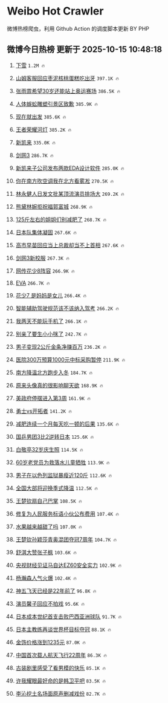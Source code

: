 # Weibo Hot Crawler 



微博热榜爬虫，利用 Github Action 的调度脚本更新 BY PHP 


## 微博今日热榜 更新于 2025-10-15 10:48:18 
1. [下雪](https://s.weibo.com/weibo?q=%E4%B8%8B%E9%9B%AA&t=31&band_rank=1&Refer=top) `1.2M 🔥` 

1. [山姆客服回应枣泥核桃蛋糕吃出牙](https://s.weibo.com/weibo?q=%23%E5%B1%B1%E5%A7%86%E5%AE%A2%E6%9C%8D%E5%9B%9E%E5%BA%94%E6%9E%A3%E6%B3%A5%E6%A0%B8%E6%A1%83%E8%9B%8B%E7%B3%95%E5%90%83%E5%87%BA%E7%89%99%23&t=31&band_rank=2&Refer=top) `397.1K 🔥` 

1. [张雨霏希望30岁还能站上奥运赛场](https://s.weibo.com/weibo?q=%23%E5%BC%A0%E9%9B%A8%E9%9C%8F%E5%B8%8C%E6%9C%9B30%E5%B2%81%E8%BF%98%E8%83%BD%E7%AB%99%E4%B8%8A%E5%A5%A5%E8%BF%90%E8%B5%9B%E5%9C%BA%23&t=31&band_rank=3&Refer=top) `386.5K 🔥` 

1. [人体蜈蚣雕塑引景区致歉](https://s.weibo.com/weibo?q=%23%E4%BA%BA%E4%BD%93%E8%9C%88%E8%9A%A3%E9%9B%95%E5%A1%91%E5%BC%95%E6%99%AF%E5%8C%BA%E8%87%B4%E6%AD%89%23&t=31&band_rank=4&Refer=top) `385.9K 🔥` 

1. [现在就出发](https://s.weibo.com/weibo?q=%E7%8E%B0%E5%9C%A8%E5%B0%B1%E5%87%BA%E5%8F%91&t=31&band_rank=5&Refer=top) `385.6K 🔥` 

1. [王者荣耀河灯](https://s.weibo.com/weibo?q=%E7%8E%8B%E8%80%85%E8%8D%A3%E8%80%80%E6%B2%B3%E7%81%AF&t=31&band_rank=6&Refer=top) `385.2K 🔥` 

1. [新凯来](https://s.weibo.com/weibo?q=%E6%96%B0%E5%87%AF%E6%9D%A5&t=31&band_rank=7&Refer=top) `335.0K 🔥` 

1. [剑网3](https://s.weibo.com/weibo?q=%E5%89%91%E7%BD%913&t=31&band_rank=8&Refer=top) `286.7K 🔥` 

1. [新凯来子公司发布两款EDA设计软件](https://s.weibo.com/weibo?q=%23%E6%96%B0%E5%87%AF%E6%9D%A5%E5%AD%90%E5%85%AC%E5%8F%B8%E5%8F%91%E5%B8%83%E4%B8%A4%E6%AC%BEEDA%E8%AE%BE%E8%AE%A1%E8%BD%AF%E4%BB%B6%23&t=31&band_rank=9&Refer=top) `285.0K 🔥` 

1. [你在南方吹空调我在北方看雾凇](https://s.weibo.com/weibo?q=%23%E4%BD%A0%E5%9C%A8%E5%8D%97%E6%96%B9%E5%90%B9%E7%A9%BA%E8%B0%83%E6%88%91%E5%9C%A8%E5%8C%97%E6%96%B9%E7%9C%8B%E9%9B%BE%E5%87%87%23&t=31&band_rank=10&Refer=top) `270.5K 🔥` 

1. [林永健人日发文批某顶流演员排场大](https://s.weibo.com/weibo?q=%23%E6%9E%97%E6%B0%B8%E5%81%A5%E4%BA%BA%E6%97%A5%E5%8F%91%E6%96%87%E6%89%B9%E6%9F%90%E9%A1%B6%E6%B5%81%E6%BC%94%E5%91%98%E6%8E%92%E5%9C%BA%E5%A4%A7%23&t=31&band_rank=11&Refer=top) `269.2K 🔥` 

1. [熊黛林婉拒祝福郭富城](https://s.weibo.com/weibo?q=%23%E7%86%8A%E9%BB%9B%E6%9E%97%E5%A9%89%E6%8B%92%E7%A5%9D%E7%A6%8F%E9%83%AD%E5%AF%8C%E5%9F%8E%23&t=31&band_rank=12&Refer=top) `268.9K 🔥` 

1. [125斤左右的姐姐们别减肥了](https://s.weibo.com/weibo?q=%23125%E6%96%A4%E5%B7%A6%E5%8F%B3%E7%9A%84%E5%A7%90%E5%A7%90%E4%BB%AC%E5%88%AB%E5%87%8F%E8%82%A5%E4%BA%86%23&t=31&band_rank=13&Refer=top) `268.7K 🔥` 

1. [日本队集体凝固](https://s.weibo.com/weibo?q=%23%E6%97%A5%E6%9C%AC%E9%98%9F%E9%9B%86%E4%BD%93%E5%87%9D%E5%9B%BA%23&t=31&band_rank=14&Refer=top) `267.6K 🔥` 

1. [高市早苗回应当上总裁却当不上首相](https://s.weibo.com/weibo?q=%23%E9%AB%98%E5%B8%82%E6%97%A9%E8%8B%97%E5%9B%9E%E5%BA%94%E5%BD%93%E4%B8%8A%E6%80%BB%E8%A3%81%E5%8D%B4%E5%BD%93%E4%B8%8D%E4%B8%8A%E9%A6%96%E7%9B%B8%23&t=31&band_rank=15&Refer=top) `267.6K 🔥` 

1. [剑网3新校服](https://s.weibo.com/weibo?q=%E5%89%91%E7%BD%913%E6%96%B0%E6%A0%A1%E6%9C%8D&t=31&band_rank=16&Refer=top) `267.3K 🔥` 

1. [网传花少8阵容](https://s.weibo.com/weibo?q=%23%E7%BD%91%E4%BC%A0%E8%8A%B1%E5%B0%918%E9%98%B5%E5%AE%B9%23&t=31&band_rank=17&Refer=top) `266.9K 🔥` 

1. [EVA](https://s.weibo.com/weibo?q=EVA&t=31&band_rank=18&Refer=top) `266.7K 🔥` 

1. [花少7 是妈妈是女儿](https://s.weibo.com/weibo?q=%E8%8A%B1%E5%B0%917%20%E6%98%AF%E5%A6%88%E5%A6%88%E6%98%AF%E5%A5%B3%E5%84%BF&t=31&band_rank=19&Refer=top) `266.4K 🔥` 

1. [智能辅助驾驶规范该不该纳入驾考](https://s.weibo.com/weibo?q=%23%E6%99%BA%E8%83%BD%E8%BE%85%E5%8A%A9%E9%A9%BE%E9%A9%B6%E8%A7%84%E8%8C%83%E8%AF%A5%E4%B8%8D%E8%AF%A5%E7%BA%B3%E5%85%A5%E9%A9%BE%E8%80%83%23&t=31&band_rank=20&Refer=top) `266.2K 🔥` 

1. [我两天不能玩手机了](https://s.weibo.com/weibo?q=%E6%88%91%E4%B8%A4%E5%A4%A9%E4%B8%8D%E8%83%BD%E7%8E%A9%E6%89%8B%E6%9C%BA%E4%BA%86&t=31&band_rank=21&Refer=top) `266.1K 🔥` 

1. [别亲了要生小小咪了](https://s.weibo.com/weibo?q=%23%E5%88%AB%E4%BA%B2%E4%BA%86%E8%A6%81%E7%94%9F%E5%B0%8F%E5%B0%8F%E5%92%AA%E4%BA%86%23&t=31&band_rank=22&Refer=top) `242.7K 🔥` 

1. [男子变现2公斤金条净赚百万](https://s.weibo.com/weibo?q=%23%E7%94%B7%E5%AD%90%E5%8F%98%E7%8E%B02%E5%85%AC%E6%96%A4%E9%87%91%E6%9D%A1%E5%87%80%E8%B5%9A%E7%99%BE%E4%B8%87%23&t=31&band_rank=23&Refer=top) `236.2K 🔥` 

1. [医院300万预算1000元中标采购暂停](https://s.weibo.com/weibo?q=%23%E5%8C%BB%E9%99%A2300%E4%B8%87%E9%A2%84%E7%AE%971000%E5%85%83%E4%B8%AD%E6%A0%87%E9%87%87%E8%B4%AD%E6%9A%82%E5%81%9C%23&t=31&band_rank=24&Refer=top) `211.9K 🔥` 

1. [南方降温北方跑步入冬](https://s.weibo.com/weibo?q=%23%E5%8D%97%E6%96%B9%E9%99%8D%E6%B8%A9%E5%8C%97%E6%96%B9%E8%B7%91%E6%AD%A5%E5%85%A5%E5%86%AC%23&t=31&band_rank=25&Refer=top) `184.7K 🔥` 

1. [原来头像真的很影响聊天欲](https://s.weibo.com/weibo?q=%E5%8E%9F%E6%9D%A5%E5%A4%B4%E5%83%8F%E7%9C%9F%E7%9A%84%E5%BE%88%E5%BD%B1%E5%93%8D%E8%81%8A%E5%A4%A9%E6%AC%B2&t=31&band_rank=26&Refer=top) `168.9K 🔥` 

1. [美政府停摆进入第3周](https://s.weibo.com/weibo?q=%23%E7%BE%8E%E6%94%BF%E5%BA%9C%E5%81%9C%E6%91%86%E8%BF%9B%E5%85%A5%E7%AC%AC3%E5%91%A8%23&t=31&band_rank=27&Refer=top) `161.9K 🔥` 

1. [勇士vs开拓者](https://s.weibo.com/weibo?q=%23%E5%8B%87%E5%A3%ABvs%E5%BC%80%E6%8B%93%E8%80%85%23&t=31&band_rank=28&Refer=top) `141.2K 🔥` 

1. [减肥连续一个月每天吃一顿的后果](https://s.weibo.com/weibo?q=%E5%87%8F%E8%82%A5%E8%BF%9E%E7%BB%AD%E4%B8%80%E4%B8%AA%E6%9C%88%E6%AF%8F%E5%A4%A9%E5%90%83%E4%B8%80%E9%A1%BF%E7%9A%84%E5%90%8E%E6%9E%9C&t=31&band_rank=29&Refer=top) `135.6K 🔥` 

1. [国乒男团3比2逆转日本](https://s.weibo.com/weibo?q=%23%E5%9B%BD%E4%B9%92%E7%94%B7%E5%9B%A23%E6%AF%942%E9%80%86%E8%BD%AC%E6%97%A5%E6%9C%AC%23&t=31&band_rank=30&Refer=top) `125.6K 🔥` 

1. [白敬亭32岁庆生照](https://s.weibo.com/weibo?q=%23%E7%99%BD%E6%95%AC%E4%BA%AD32%E5%B2%81%E5%BA%86%E7%94%9F%E7%85%A7%23&t=31&band_rank=31&Refer=top) `114.5K 🔥` 

1. [60岁老党员为救落水儿童牺牲](https://s.weibo.com/weibo?q=%2360%E5%B2%81%E8%80%81%E5%85%9A%E5%91%98%E4%B8%BA%E6%95%91%E8%90%BD%E6%B0%B4%E5%84%BF%E7%AB%A5%E7%89%BA%E7%89%B2%23&t=31&band_rank=32&Refer=top) `113.9K 🔥` 

1. [男子在以色列监狱暴瘦近120斤](https://s.weibo.com/weibo?q=%23%E7%94%B7%E5%AD%90%E5%9C%A8%E4%BB%A5%E8%89%B2%E5%88%97%E7%9B%91%E7%8B%B1%E6%9A%B4%E7%98%A6%E8%BF%91120%E6%96%A4%23&t=31&band_rank=33&Refer=top) `112.6K 🔥` 

1. [全国大部将迎换季式降温](https://s.weibo.com/weibo?q=%23%E5%85%A8%E5%9B%BD%E5%A4%A7%E9%83%A8%E5%B0%86%E8%BF%8E%E6%8D%A2%E5%AD%A3%E5%BC%8F%E9%99%8D%E6%B8%A9%23&t=31&band_rank=34&Refer=top) `112.5K 🔥` 

1. [王楚钦扇自己巴掌](https://s.weibo.com/weibo?q=%E7%8E%8B%E6%A5%9A%E9%92%A6%E6%89%87%E8%87%AA%E5%B7%B1%E5%B7%B4%E6%8E%8C&t=31&band_rank=35&Refer=top) `108.5K 🔥` 

1. [修复为人民服务标语小伙公布费用](https://s.weibo.com/weibo?q=%23%E4%BF%AE%E5%A4%8D%E4%B8%BA%E4%BA%BA%E6%B0%91%E6%9C%8D%E5%8A%A1%E6%A0%87%E8%AF%AD%E5%B0%8F%E4%BC%99%E5%85%AC%E5%B8%83%E8%B4%B9%E7%94%A8%23&t=31&band_rank=36&Refer=top) `107.4K 🔥` 

1. [水果越来越甜了吗](https://s.weibo.com/weibo?q=%23%E6%B0%B4%E6%9E%9C%E8%B6%8A%E6%9D%A5%E8%B6%8A%E7%94%9C%E4%BA%86%E5%90%97%23&t=31&band_rank=37&Refer=top) `107.0K 🔥` 

1. [王楚钦孙颖莎青奥混团夺冠7周年](https://s.weibo.com/weibo?q=%23%E7%8E%8B%E6%A5%9A%E9%92%A6%E5%AD%99%E9%A2%96%E8%8E%8E%E9%9D%92%E5%A5%A5%E6%B7%B7%E5%9B%A2%E5%A4%BA%E5%86%A07%E5%91%A8%E5%B9%B4%23&t=31&band_rank=38&Refer=top) `104.7K 🔥` 

1. [舒淇大赞张子枫](https://s.weibo.com/weibo?q=%23%E8%88%92%E6%B7%87%E5%A4%A7%E8%B5%9E%E5%BC%A0%E5%AD%90%E6%9E%AB%23&t=31&band_rank=39&Refer=top) `103.6K 🔥` 

1. [央视财经见证马自达EZ60安全实力](https://s.weibo.com/weibo?q=%23%E5%A4%AE%E8%A7%86%E8%B4%A2%E7%BB%8F%E8%A7%81%E8%AF%81%E9%A9%AC%E8%87%AA%E8%BE%BEEZ60%E5%AE%89%E5%85%A8%E5%AE%9E%E5%8A%9B%23&t=31&band_rank=40&Refer=top) `102.9K 🔥` 

1. [杨瀚森人气火爆](https://s.weibo.com/weibo?q=%23%E6%9D%A8%E7%80%9A%E6%A3%AE%E4%BA%BA%E6%B0%94%E7%81%AB%E7%88%86%23&t=31&band_rank=41&Refer=top) `102.4K 🔥` 

1. [神五飞天已经是22年前了](https://s.weibo.com/weibo?q=%23%E7%A5%9E%E4%BA%94%E9%A3%9E%E5%A4%A9%E5%B7%B2%E7%BB%8F%E6%98%AF22%E5%B9%B4%E5%89%8D%E4%BA%86%23&t=31&band_rank=42&Refer=top) `96.8K 🔥` 

1. [演员馨子回应不拍戏](https://s.weibo.com/weibo?q=%23%E6%BC%94%E5%91%98%E9%A6%A8%E5%AD%90%E5%9B%9E%E5%BA%94%E4%B8%8D%E6%8B%8D%E6%88%8F%23&t=31&band_rank=43&Refer=top) `95.6K 🔥` 

1. [日本成本世纪首支击败巴西亚洲球队](https://s.weibo.com/weibo?q=%23%E6%97%A5%E6%9C%AC%E6%88%90%E6%9C%AC%E4%B8%96%E7%BA%AA%E9%A6%96%E6%94%AF%E5%87%BB%E8%B4%A5%E5%B7%B4%E8%A5%BF%E4%BA%9A%E6%B4%B2%E7%90%83%E9%98%9F%23&t=31&band_rank=44&Refer=top) `91.7K 🔥` 

1. [日本主教练再谈世界杯目标夺冠](https://s.weibo.com/weibo?q=%23%E6%97%A5%E6%9C%AC%E4%B8%BB%E6%95%99%E7%BB%83%E5%86%8D%E8%B0%88%E4%B8%96%E7%95%8C%E6%9D%AF%E7%9B%AE%E6%A0%87%E5%A4%BA%E5%86%A0%23&t=31&band_rank=45&Refer=top) `88.1K 🔥` 

1. [金饰价格涨到1235元](https://s.weibo.com/weibo?q=%23%E9%87%91%E9%A5%B0%E4%BB%B7%E6%A0%BC%E6%B6%A8%E5%88%B01235%E5%85%83%23&t=31&band_rank=46&Refer=top) `87.0K 🔥` 

1. [中国首次载人航天飞行22周年](https://s.weibo.com/weibo?q=%23%E4%B8%AD%E5%9B%BD%E9%A6%96%E6%AC%A1%E8%BD%BD%E4%BA%BA%E8%88%AA%E5%A4%A9%E9%A3%9E%E8%A1%8C22%E5%91%A8%E5%B9%B4%23&t=31&band_rank=47&Refer=top) `86.3K 🔥` 

1. [古装剧里感受了看男模的快乐](https://s.weibo.com/weibo?q=%E5%8F%A4%E8%A3%85%E5%89%A7%E9%87%8C%E6%84%9F%E5%8F%97%E4%BA%86%E7%9C%8B%E7%94%B7%E6%A8%A1%E7%9A%84%E5%BF%AB%E4%B9%90&t=31&band_rank=48&Refer=top) `85.1K 🔥` 

1. [许我耀眼最好命的是韩卫平吧](https://s.weibo.com/weibo?q=%23%E8%AE%B8%E6%88%91%E8%80%80%E7%9C%BC%E6%9C%80%E5%A5%BD%E5%91%BD%E7%9A%84%E6%98%AF%E9%9F%A9%E5%8D%AB%E5%B9%B3%E5%90%A7%23&t=31&band_rank=49&Refer=top) `83.5K 🔥` 

1. [李沁挖土名场面原声删减戏份](https://s.weibo.com/weibo?q=%E6%9D%8E%E6%B2%81%E6%8C%96%E5%9C%9F%E5%90%8D%E5%9C%BA%E9%9D%A2%E5%8E%9F%E5%A3%B0%E5%88%A0%E5%87%8F%E6%88%8F%E4%BB%BD&t=31&band_rank=50&Refer=top) `82.7K 🔥` 

